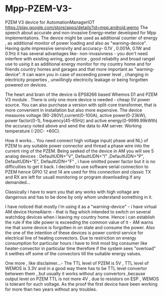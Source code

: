 # Mpp-PZEM-V3-
PZEM V3 device for AutomationManagerIOT https://play.google.com/store/apps/details?id=mpp.android.wemo
The speech about accurate and non-invasive Energy-meter developed for Mpp implementations.
The device might be used as additional counter of energy , as additional monitor of power loading and also as "warning-device". Having quite impressive sensivity and accuracy- 0.1V , 0.001A, 0.1W and 0.1Hz it has several advantages like- 
non-invasivness - you don't need interfere with existing wiring, good price , good reliabilty and broad rangeI use to using it as additional energy monitor for my country home and for friends country homes and garages and that more important as "warning-device". It can warn you in case of exceeding power level , changing in electricity properties , unwillingly electricity leakage or being forgotten powered on devices.

The heart and brain of the device is EPS8266 based Whemos D1 and PZEM V3 module . There is only one more device is needed - cheap 5V power source.  You can also purchase a version with split-core transformer, that is more convenient in installation but also more expensive.
The device measures voltage (80-280V),current(0-100A), active power(0-23kW), power factor(0-1), frequency(45-65Hz) and active energy(0-9999.99kWth)  the accuracy noted above and send the data to AM server. Working temperature (-20C- +60C).

How it works... You need connect high voltage input( phase and NL) of PZEM to any suitable power connector  and thread a phase wire into the current ring of the PZEM. Being seeked of the device in AM you will see 5 analog devices :
DefaultUDN+"V", DefaultUDN+"I"  ,DefaultUDN+"P",  DefaultUDN+"E",  DefaultUDN+"F" , i have omitted power factor but it is no difficulties to get it back.
I decided to use software serial connection to PZEM hence GPIO 12 and 14 are used for this connection and classic TX and RX are left for usuall monitoring or program downloading  if any demanded...

Classically i have to warn you that any works with high voltage are dangerous and has to be done by only whom understand something in it.

I have noticed that mostly i'm using it as a "warning-device" - i have virtual AM device HomeAlarm - that is flag which intended to switch on several watсhdog devices when i leaving my country home. Hence i can establish the rule if the idle power is exceeding the common value of it - AM warns me that some device is forgotten in on state and consume the power. Also the one of the intention of these devices is power control service for electrical line of heating convectors.
Due to restriction on energy consumption for particular hours i have to limit most big consumer like heater-convector in particular time therefore if the system sees "overload" it swithes off some of the convectors till the suitable energy values.

One more , like disclaimer...-  The TTL level of PZEM is 5V , TTL level of WEMOS is 3.3V and in a good way there has to be TTL level convertor betwwen them , but usually it works without any convertors ,because output level on PZEM TTL is not more 4V , due to resistors on ESP , WEMOS is tolerant for such voltage. As the proof the first device have been working for more than two years without  any troubles.
